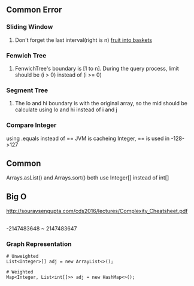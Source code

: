 ## Common Error

### Sliding Window
1. Don't forget the last interval(right is n) [fruit into baskets](https://leetcode.com/problems/fruit-into-baskets/)

### Fenwich Tree
1. FenwichTree's boundary is [1 to n]. During the query process, limit should be (i > 0) instead of (i >= 0)

### Segment Tree
1. The lo and hi boundary is with the original array, so the mid should be calculate using lo and hi instead of i and j

### Compare Integer
using .equals instead of ==
JVM is cacheing Integer, == is used in -128->127

## Common
Arrays.asList() and Arrays.sort() both use Integer[] instead of int[]

## Big O
http://souravsengupta.com/cds2016/lectures/Complexity_Cheatsheet.pdf


##

-2147483648 ~ 2147483647

### Graph Representation
```
# Unweighted
List<Integer>[] adj = new ArrayList<>();

# Weighted
Map<Integer, List<int[]>> adj = new HashMap<>();
```

